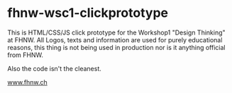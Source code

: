 # fhnw-wsc1-clickprototype

This is HTML/CSS/JS click prototype for the Workshop1 "Design Thinking" at FHNW. All Logos, texts and information are used for purely educational reasons, this thing is not being used in production nor is it anything official from FHNW.

Also the code isn't the cleanest.

www.fhnw.ch
